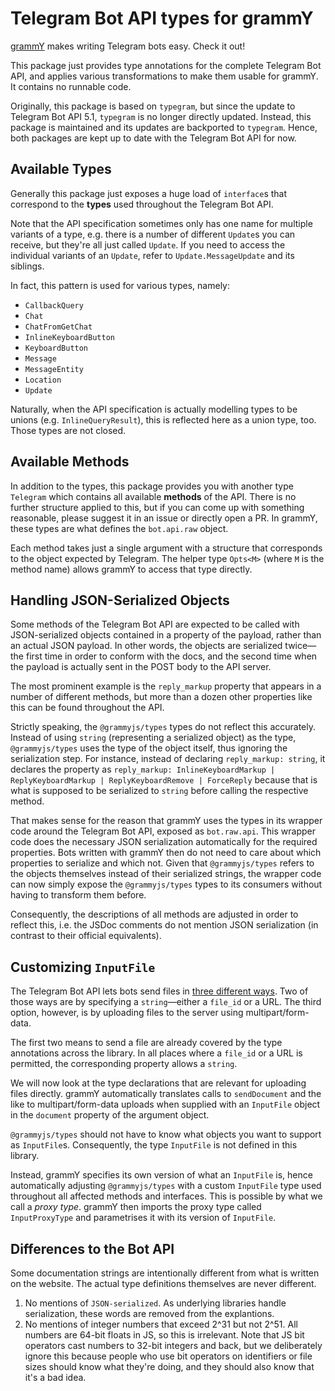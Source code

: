 # Telegram Bot API types for grammY

[grammY](https://github.com/grammyjs/grammY) makes writing Telegram bots easy. Check it out!

This package just provides type annotations for the complete Telegram Bot API, and applies various transformations to make them usable for grammY. It contains no runnable code.

Originally, this package is based on `typegram`, but since the update to Telegram Bot API 5.1, `typegram` is no longer directly updated. Instead, this package is maintained and its updates are backported to `typegram`. Hence, both packages are kept up to date with the Telegram Bot API for now.

## Available Types

Generally this package just exposes a huge load of `interface`s that correspond to the **types** used throughout the Telegram Bot API.

Note that the API specification sometimes only has one name for multiple variants of a type, e.g. there is a number of different `Update`s you can receive, but they're all just called `Update`.
If you need to access the individual variants of an `Update`, refer to `Update.MessageUpdate` and its siblings.

In fact, this pattern is used for various types, namely:

- `CallbackQuery`
- `Chat`
- `ChatFromGetChat`
- `InlineKeyboardButton`
- `KeyboardButton`
- `Message`
- `MessageEntity`
- `Location`
- `Update`

Naturally, when the API specification is actually modelling types to be unions (e.g. `InlineQueryResult`), this is reflected here as a union type, too.
Those types are not closed.

## Available Methods

In addition to the types, this package provides you with another type `Telegram` which contains all available **methods** of the API.
There is no further structure applied to this, but if you can come up with something reasonable, please suggest it in an issue or directly open a PR.
In grammY, these types are what defines the `bot.api.raw` object.

Each method takes just a single argument with a structure that corresponds to the object expected by Telegram.
The helper type `Opts<M>` (where `M` is the method name) allows grammY to access that type directly.

## Handling JSON-Serialized Objects

Some methods of the Telegram Bot API are expected to be called with JSON-serialized objects contained in a property of the payload, rather than an actual JSON payload.
In other words, the objects are serialized twice—the first time in order to conform with the docs, and the second time when the payload is actually sent in the POST body to the API server.

The most prominent example is the `reply_markup` property that appears in a number of different methods, but more than a dozen other properties like this can be found throughout the API.

Strictly speaking, the `@grammyjs/types` types do not reflect this accurately.
Instead of using `string` (representing a serialized object) as the type, `@grammyjs/types` uses the type of the object itself, thus ignoring the serialization step.
For instance, instead of declaring `reply_markup: string`, it declares the property as `reply_markup: InlineKeyboardMarkup | ReplyKeyboardMarkup | ReplyKeyboardRemove | ForceReply` because that is what is supposed to be serialized to `string` before calling the respective method.

That makes sense for the reason that grammY uses the types in its wrapper code around the Telegram Bot API, exposed as `bot.raw.api`.
This wrapper code does the necessary JSON serialization automatically for the required properties.
Bots written with grammY then do not need to care about which properties to serialize and which not.
Given that `@grammyjs/types` refers to the objects themselves instead of their serialized strings, the wrapper code can now simply expose the `@grammyjs/types` types to its consumers without having to transform them before.

Consequently, the descriptions of all methods are adjusted in order to reflect this, i.e. the JSDoc comments do not mention JSON serialization (in contrast to their official equivalents).

## Customizing `InputFile`

The Telegram Bot API lets bots send files in [three different ways](https://core.telegram.org/bots/api#sending-files).
Two of those ways are by specifying a `string`—either a `file_id` or a URL.
The third option, however, is by uploading files to the server using multipart/form-data.

The first two means to send a file are already covered by the type annotations across the library.
In all places where a `file_id` or a URL is permitted, the corresponding property allows a `string`.

We will now look at the type declarations that are relevant for uploading files directly.
grammY automatically translates calls to `sendDocument` and the like to multipart/form-data uploads when supplied with an `InputFile` object in the `document` property of the argument object.

`@grammyjs/types` should not have to know what objects you want to support as `InputFile`s.
Consequently, the type `InputFile` is not defined in this library.

Instead, grammY specifies its own version of what an `InputFile` is, hence automatically adjusting `@grammyjs/types` with a custom `InputFile` type used throughout all affected methods and interfaces.
This is possible by what we call a _proxy type_.
grammY then imports the proxy type called `InputProxyType` and parametrises it with its version of `InputFile`.

## Differences to the Bot API

Some documentation strings are intentionally different from what is written on the website.
The actual type definitions themselves are never different.

1. No mentions of `JSON-serialized`.
   As underlying libraries handle serialization, these words are removed from the explantions.
2. No mentions of integer numbers that exceed 2^31 but not 2^51.
   All numbers are 64-bit floats in JS, so this is irrelevant.
   Note that JS bit operators cast numbers to 32-bit integers and back, but we deliberately ignore this because people who use bit operators on identifiers or file sizes should know what they're doing, and they should also know that it's a bad idea.
